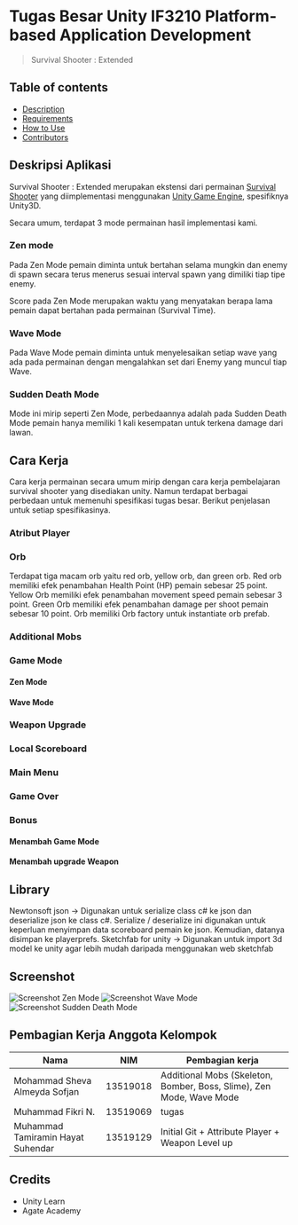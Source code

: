 # Tugas Besar Unity IF3210 Platform-based Application Development
> Survival Shooter : Extended

## Table of contents
  - [Description](#description)
  - [Requirements](#requirements)
  - [How to Use](#how-to-use)
  - [Contributors](#contributors)

## Deskripsi Aplikasi

Survival Shooter : Extended merupakan ekstensi dari permainan [Survival Shooter](https://learn.unity.com/tutorial/survival-shooter-training-day-phases?) yang diimplementasi menggunakan [Unity Game Engine](https://unity.com/), spesifiknya Unity3D.

Secara umum, terdapat 3 mode permainan hasil implementasi kami.
 
### Zen mode 

Pada Zen Mode pemain diminta untuk bertahan selama mungkin dan enemy di spawn secara terus menerus sesuai interval spawn yang dimiliki tiap tipe enemy.

Score pada Zen Mode merupakan waktu yang menyatakan berapa lama pemain dapat bertahan pada permainan (Survival Time). 
 
### Wave Mode

Pada Wave Mode pemain diminta untuk menyelesaikan setiap wave yang ada pada permainan dengan mengalahkan set dari Enemy yang muncul tiap Wave. 
 
### Sudden Death Mode

Mode ini mirip seperti Zen Mode, perbedaannya adalah pada Sudden Death Mode pemain hanya memiliki 1 kali kesempatan untuk terkena damage dari lawan. 
 
## Cara Kerja
Cara kerja permainan secara umum mirip dengan cara kerja pembelajaran survival shooter yang disediakan unity. Namun terdapat berbagai perbedaan untuk memenuhi spesifikasi tugas besar. Berikut penjelasan untuk setiap spesifikasinya. 
 
### Atribut Player 
 
 
### Orb
Terdapat tiga macam orb yaitu red orb, yellow orb, dan green orb. Red orb memiliki efek penambahan Health Point (HP) pemain sebesar 25 point. Yellow Orb memiliki efek penambahan movement speed pemain sebesar 3 point. Green Orb memiliki efek penambahan damage per shoot pemain sebesar 10 point. Orb memiliki Orb factory untuk instantiate orb prefab. 
### Additional Mobs
### Game Mode 
#### Zen Mode 
#### Wave Mode 
### Weapon Upgrade 
### Local Scoreboard
### Main Menu
### Game Over 
### Bonus 
#### Menambah Game Mode
#### Menambah upgrade Weapon
 
 
## Library
Newtonsoft json 
-> Digunakan untuk serialize class c# ke json dan deserialize json ke class c#. Serialize / deserialize ini digunakan untuk keperluan menyimpan data scoreboard pemain ke json. Kemudian, datanya disimpan ke playerprefs.
Sketchfab for unity
-> Digunakan untuk import 3d model ke unity agar lebih mudah daripada menggunakan web sketchfab
 
## Screenshot
![Screenshot Zen Mode](./Docs/ZenMode.jpg)
![Screenshot Wave Mode](./Docs/WaveMode.jpg)
![Screenshot Sudden Death Mode](./Docs/SuddenDeathMode.jpg)
 
## Pembagian Kerja Anggota Kelompok
| Nama     | NIM     | Pembagian kerja     |
| ------------- | ------------- | -------- |
| Mohammad Sheva Almeyda Sofjan | 13519018 | Additional Mobs (Skeleton, Bomber, Boss, Slime), Zen Mode, Wave Mode |
| Muhammad Fikri N.          | 13519069        | tugas   |
| Muhammad Tamiramin Hayat Suhendar | 13519129 | Initial Git + Attribute Player + Weapon Level up 
 
 
 
## Credits
 
- Unity Learn
- Agate Academy
